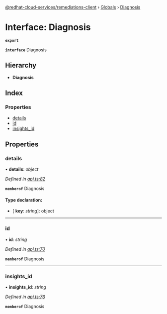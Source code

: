 [@redhat-cloud-services/remediations-client](../README.md) › [Globals](../globals.md) › [Diagnosis](diagnosis.md)

# Interface: Diagnosis

**`export`** 

**`interface`** Diagnosis

## Hierarchy

* **Diagnosis**

## Index

### Properties

* [details](diagnosis.md#details)
* [id](diagnosis.md#id)
* [insights_id](diagnosis.md#insights_id)

## Properties

###  details

• **details**: *object*

*Defined in [api.ts:82](https://github.com/leSamo/javascript-clients/blob/master/packages/remediations/api.ts#L82)*

**`memberof`** Diagnosis

#### Type declaration:

* \[ **key**: *string*\]: object

___

###  id

• **id**: *string*

*Defined in [api.ts:70](https://github.com/leSamo/javascript-clients/blob/master/packages/remediations/api.ts#L70)*

**`memberof`** Diagnosis

___

###  insights_id

• **insights_id**: *string*

*Defined in [api.ts:76](https://github.com/leSamo/javascript-clients/blob/master/packages/remediations/api.ts#L76)*

**`memberof`** Diagnosis
